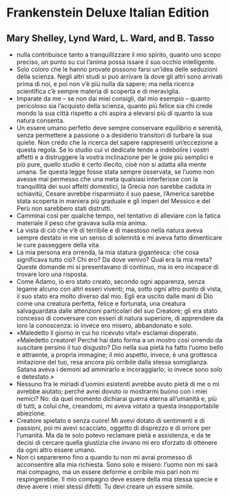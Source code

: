 # Frankenstein Deluxe Italian Edition
## Mary Shelley, Lynd Ward, L. Ward, and B. Tasso
- nulla contribuisce tanto a tranquillizzare il mio spirito, quanto uno scopo preciso, un punto su cui l’anima possa issare il suo occhio intelligente.
- Solo coloro che le hanno provate possono farsi un’idea delle seduzioni della scienza. Negli altri studi si può arrivare là dove gli altri sono arrivati prima di noi, e poi non v’è più nulla da sapere; ma nella ricerca scientifica c’è sempre materia di scoperta e di meraviglia.
- Imparate da me – se non dai miei consigli, dal mio esempio – quanto pericoloso sia l’acquisto della scienza, quanto più felice sia chi crede mondo la sua città rispetto a chi aspira a elevarsi più di quanto la sua natura consenta.
- Un essere umano perfetto deve sempre conservare equilibrio e serenità, senza permettere a passione o a desiderio transitori di turbare la sua quiete. Non credo che la ricerca del sapere rappresenti un’eccezione a questa regola. Se lo studio cui vi dedicate tende a indebolire i vostri affetti e a distruggere la vostra inclinazione per le gioie più semplici e più pure, quello studio è certo illecito, cioè non si adatta alla mente umana. Se questa legge fosse stata sempre osservata, se l’uomo non avesse mai permesso che una meta qualsiasi interferisse con la tranquillità dei suoi affetti domestici, la Grecia non sarebbe caduta in schiavitù, Cesare avrebbe risparmiato il suo paese, l’America sarebbe stata scoperta in maniera più graduale e gli imperi del Messico e del Perù non sarebbero stati distrutti.
- Camminai così per qualche tempo, nel tentativo di alleviare con la fatica materiale il peso che gravava sulla mia anima.
- La vista di ciò che v’è di terribile e di maestoso nella natura aveva sempre destato in me un senso di solennità e mi aveva fatto dimenticare le cure passeggere della vita.
- La mia persona era orrenda, la mia statura gigantesca: che cosa significava tutto ciò? Chi ero? Da dove venivo? Qual era la mia meta? Queste domande mi si presentavano di continuo, ma io ero incapace di trovare loro una risposta.
- Come Adamo, io ero stato creato, secondo ogni apparenza, senza legame alcuno con altri esseri viventi; ma, sotto ogni altro punto di vista, il suo stato era molto diverso dal mio. Egli era uscito dalle mani di Dio come una creatura perfetta, felice e fortunata, una creatura salvaguardata dalle attenzioni particolari del suo Creatore; gli era stato concesso di conversare con esseri di natura superiore, di apprendere da loro la conoscenza: io invece ero misero, abbandonato e solo.
- «Maledetto il giorno in cui ho ricevuto vita!» esclamai disperato. «Maledetto creatore! Perché hai dato forma a un mostro così orrendo da suscitare persino il tuo disgusto? Dio nella sua pietà ha fatto l’uomo bello e attraente, a propria immagine; il mio aspetto, invece, è una grottesca imitazione del tuo, resa ancora più orribile dalla stessa somiglianza. Satana aveva i demoni ad ammirarlo e incoraggiarlo; io invece sono solo e detestato.»
- Nessuno fra le miriadi d’uomini esistenti avrebbe avuto pietà di me o mi avrebbe aiutato; perché avrei dovuto io mostrarmi buono con i miei nemici? No: da quel momento dichiarai guerra eterna all’umanità e, più di tutti, a colui che, creandomi, mi aveva votato a questa insopportabile abiezione.
- Creatore spietato e senza cuore! Mi avevi dotato di sentimenti e di passioni, poi mi avevi scacciato, oggetto di disprezzo e di orrore per l’umanità. Ma da te solo potevo reclamare pietà e assistenza, e da te decisi di cercare quella giustizia che invano mi ero sforzato di ottenere da ogni altro essere umano.
- Non ci separeremo fino a quando tu non mi avrai promesso di acconsentire alla mia richiesta. Sono solo e misero: l’uomo non mi sarà mai compagno, ma un essere deforme e orribile mio pari non mi respingerebbe. Il mio compagno deve essere della mia stessa specie e deve avere i miei stessi difetti. Tu devi creare un essere simile.
